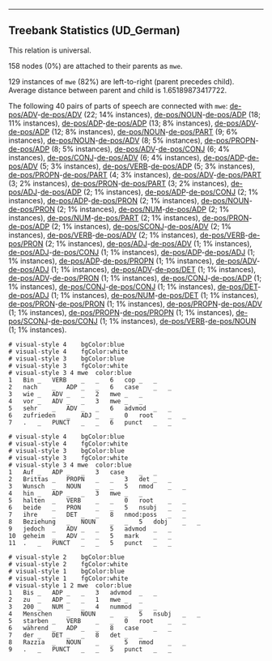 

--------------------------------------------------------------------------------

## Treebank Statistics (UD_German)

This relation is universal.

158 nodes (0%) are attached to their parents as `mwe`.

129 instances of `mwe` (82%) are left-to-right (parent precedes child).
Average distance between parent and child is 1.65189873417722.

The following 40 pairs of parts of speech are connected with `mwe`: [de-pos/ADV]()-[de-pos/ADV]() (22; 14% instances), [de-pos/NOUN]()-[de-pos/ADP]() (18; 11% instances), [de-pos/ADP]()-[de-pos/ADP]() (13; 8% instances), [de-pos/ADV]()-[de-pos/ADP]() (12; 8% instances), [de-pos/NOUN]()-[de-pos/PART]() (9; 6% instances), [de-pos/NOUN]()-[de-pos/ADV]() (8; 5% instances), [de-pos/PROPN]()-[de-pos/ADP]() (8; 5% instances), [de-pos/ADV]()-[de-pos/CONJ]() (6; 4% instances), [de-pos/CONJ]()-[de-pos/ADV]() (6; 4% instances), [de-pos/ADP]()-[de-pos/ADV]() (5; 3% instances), [de-pos/VERB]()-[de-pos/ADP]() (5; 3% instances), [de-pos/PROPN]()-[de-pos/PART]() (4; 3% instances), [de-pos/ADV]()-[de-pos/PART]() (3; 2% instances), [de-pos/PRON]()-[de-pos/PART]() (3; 2% instances), [de-pos/ADJ]()-[de-pos/ADP]() (2; 1% instances), [de-pos/ADP]()-[de-pos/CONJ]() (2; 1% instances), [de-pos/ADP]()-[de-pos/PRON]() (2; 1% instances), [de-pos/NOUN]()-[de-pos/PRON]() (2; 1% instances), [de-pos/NUM]()-[de-pos/ADP]() (2; 1% instances), [de-pos/NUM]()-[de-pos/PART]() (2; 1% instances), [de-pos/PRON]()-[de-pos/ADP]() (2; 1% instances), [de-pos/SCONJ]()-[de-pos/ADV]() (2; 1% instances), [de-pos/VERB]()-[de-pos/ADV]() (2; 1% instances), [de-pos/VERB]()-[de-pos/PRON]() (2; 1% instances), [de-pos/ADJ]()-[de-pos/ADV]() (1; 1% instances), [de-pos/ADJ]()-[de-pos/CONJ]() (1; 1% instances), [de-pos/ADP]()-[de-pos/ADJ]() (1; 1% instances), [de-pos/ADP]()-[de-pos/PROPN]() (1; 1% instances), [de-pos/ADV]()-[de-pos/ADJ]() (1; 1% instances), [de-pos/ADV]()-[de-pos/DET]() (1; 1% instances), [de-pos/ADV]()-[de-pos/PRON]() (1; 1% instances), [de-pos/CONJ]()-[de-pos/ADP]() (1; 1% instances), [de-pos/CONJ]()-[de-pos/CONJ]() (1; 1% instances), [de-pos/DET]()-[de-pos/ADJ]() (1; 1% instances), [de-pos/NUM]()-[de-pos/DET]() (1; 1% instances), [de-pos/PRON]()-[de-pos/PRON]() (1; 1% instances), [de-pos/PROPN]()-[de-pos/ADV]() (1; 1% instances), [de-pos/PROPN]()-[de-pos/PROPN]() (1; 1% instances), [de-pos/SCONJ]()-[de-pos/CONJ]() (1; 1% instances), [de-pos/VERB]()-[de-pos/NOUN]() (1; 1% instances).


~~~ conllu
# visual-style 4	bgColor:blue
# visual-style 4	fgColor:white
# visual-style 3	bgColor:blue
# visual-style 3	fgColor:white
# visual-style 3 4 mwe	color:blue
1	Bin	_	VERB	_	_	6	cop	_	_
2	nach	_	ADP	_	_	6	case	_	_
3	wie	_	ADV	_	_	2	mwe	_	_
4	vor	_	ADV	_	_	3	mwe	_	_
5	sehr	_	ADV	_	_	6	advmod	_	_
6	zufrieden	_	ADJ	_	_	0	root	_	_
7	.	_	PUNCT	_	_	6	punct	_	_

~~~


~~~ conllu
# visual-style 4	bgColor:blue
# visual-style 4	fgColor:white
# visual-style 3	bgColor:blue
# visual-style 3	fgColor:white
# visual-style 3 4 mwe	color:blue
1	Auf	_	ADP	_	_	3	case	_	_
2	Brittas	_	PROPN	_	_	3	det	_	_
3	Wunsch	_	NOUN	_	_	5	nmod	_	_
4	hin	_	ADP	_	_	3	mwe	_	_
5	halten	_	VERB	_	_	0	root	_	_
6	beide	_	PRON	_	_	5	nsubj	_	_
7	ihre	_	DET	_	_	8	nmod:poss	_	_
8	Beziehung	_	NOUN	_	_	5	dobj	_	_
9	jedoch	_	ADV	_	_	5	advmod	_	_
10	geheim	_	ADV	_	_	5	mark	_	_
11	.	_	PUNCT	_	_	5	punct	_	_

~~~


~~~ conllu
# visual-style 2	bgColor:blue
# visual-style 2	fgColor:white
# visual-style 1	bgColor:blue
# visual-style 1	fgColor:white
# visual-style 1 2 mwe	color:blue
1	Bis	_	ADP	_	_	3	advmod	_	_
2	zu	_	ADP	_	_	1	mwe	_	_
3	200	_	NUM	_	_	4	nummod	_	_
4	Menschen	_	NOUN	_	_	5	nsubj	_	_
5	starben	_	VERB	_	_	0	root	_	_
6	während	_	ADP	_	_	8	case	_	_
7	der	_	DET	_	_	8	det	_	_
8	Razzia	_	NOUN	_	_	5	nmod	_	_
9	.	_	PUNCT	_	_	5	punct	_	_

~~~


